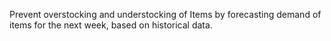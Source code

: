 Prevent overstocking and understocking of Items by forecasting demand of items for the next week, based on historical data.
